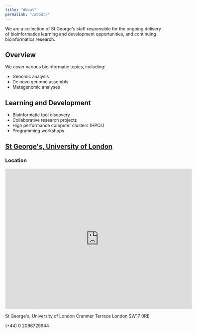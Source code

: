 ```yaml
---
title: "About"
permalink: "/about/"
---
```


We are a collection of St George's staff responsible for the ongoing delivery of bioinformatics learning and development opportunities, and continuing bioinformatics research.

## Overview
We cover various bioinformatic topics, including:
* Genomic analysis
* De novo genome assembly
* Metagenomic analyses


## Learning and Development
* Bioinformatic tool discovery
* Collaborative research projects
* High performance computer clusters (HPCs)
* Programming workshops


## [St George's, University of London](https://www.sgul.ac.uk/)

### Location

<iframe src="https://www.google.com/maps/embed?pb=!1m18!1m12!1m3!1d2487.674574374264!2d-0.1771242838710862!3d51.42740432436945!2m3!1f0!2f0!3f0!3m2!1i1024!2i768!4f13.1!3m3!1m2!1s0x4876060899adf76f%3A0x9644ce1ffde07c91!2sSt%20George&#39;s%2C%20University%20of%20London!5e0!3m2!1sen!2suk!4v1578587482654!5m2!1sen!2suk" width="600" height="450" frameborder="0" style="border:0;" allowfullscreen=""></iframe>

St George's, University of London
Cranmer Terrace
London SW17 0RE

(+44) 0 2086729944
